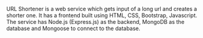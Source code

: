 URL Shortener is a web service which gets input of a long url and creates a shorter one. 
It has a frontend built using HTML, CSS, Bootstrap, Javascript. 
The service has Node.js (Express.js) as the backend, MongoDB as the database and Mongoose to connect to the database.
